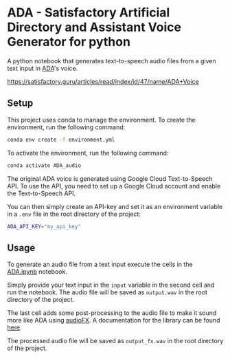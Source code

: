 # ADA - Satisfactory Artificial Directory and Assistant Voice Generator for python

A python notebook that generates text-to-speech audio files from a given text input in [ADA](https://satisfactory.wiki.gg/wiki/ADA)'s voice.

https://satisfactory.guru/articles/read/index/id/47/name/ADA+Voice

## Setup

This project uses conda to manage the environment. To create the environment, run the following command:

```bash
conda env create -f environment.yml
```

To activate the environment, run the following command:

```bash
conda activate ADA_audio
```

The original ADA voice is generated using Google Cloud Text-to-Speech API. To use the API, you need to set up a Google Cloud account and enable the Text-to-Speech API. 

You can then simply create an API-key and set it as an environment variable in a `.env` file in the root directory of the project:

```bash	
ADA_API_KEY="my_api_key"
```

## Usage

To generate an audio file from a text input execute the cells in the [ADA.ipynb](ADA.ipynb) notebook. 

Simply provide your text input in the `input` variable in the second cell and run the notebook. The audio file will be saved as `output.wav` in the root directory of the project.

The last cell adds some post-processing to the audio file to make it sound more like ADA using [audioFX](https://pypi.org/project/audioFX/). A documentation for the library can be found [here](https://pypi.org/project/audioFX/).

The processed audio file will be saved as `output_fx.wav` in the root directory of the project.